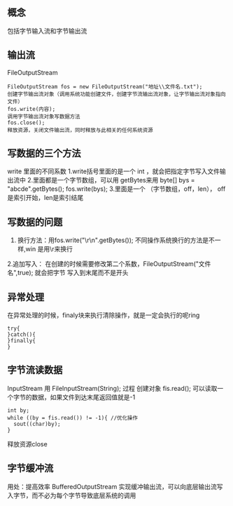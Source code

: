 ## 概念
包括字节输入流和字节输出流

## 输出流
FileOutputStream

    FileOutputStream fos = new FileOutputStream("地址\\文件名.txt");
    创建字节输出流对象（调用系统功能创建文件，创建字节流输出流对象，让字节输出流对象指向文件）
    fos.write(内容);
    调用字节输出流对象写数据方法
    fos.close();
    释放资源，关闭文件输出流，同时释放与此相关的任何系统资源


## 写数据的三个方法
write 里面的不同系数
1.write括号里面的是一个 int ，就会把指定字节写入文件输出流中
2.里面都是一个字节数组，可以用 getBytes来用
byte[] bys = "abcde".getBytes(); 
fos.write(bys);
3.里面是一个 （字节数组，off，len）， off是索引开始，len是索引结尾

## 写数据的问题
1. 换行方法：用fos.write("\r\n".getBytes()); 不同操作系统换行的方法是不一样,win 是用\r来换行

2.追加写入： 在创建的时候需要修改第二个系数，FileOutputStream("文件名",true);
    就会把字节 写入到末尾而不是开头
    
## 异常处理
在异常处理的时候，finaly块来执行清除操作，就是一定会执行的呢ring

    try{
    }catch(){
    }finally{
    }
    
## 字节流读数据
InputStream 用 FileInputStream(String);
过程 创建对象
fis.read(); 可以读取一个字节的数据，如果文件到达末尾返回值就是-1

    int by;
    while ((by = fis.read()) != -1){ //优化操作
      sout((char)by);
    }

释放资源close

## 字节缓冲流
用处：提高效率
BufferedOutputStream
实现缓冲输出流，可以向底层输出流写入字节，而不必为每个字节导致底层系统的调用


